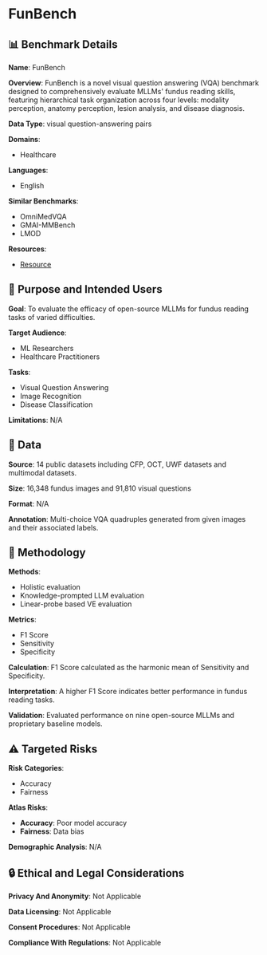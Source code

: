 # FunBench

## 📊 Benchmark Details

**Name**: FunBench

**Overview**: FunBench is a novel visual question answering (VQA) benchmark designed to comprehensively evaluate MLLMs' fundus reading skills, featuring hierarchical task organization across four levels: modality perception, anatomy perception, lesion analysis, and disease diagnosis.

**Data Type**: visual question-answering pairs

**Domains**:
- Healthcare

**Languages**:
- English

**Similar Benchmarks**:
- OmniMedVQA
- GMAI-MMBench
- LMOD

**Resources**:
- [Resource](https://huggingface.co/datasets/AIMClab-RUC/FunBench)

## 🎯 Purpose and Intended Users

**Goal**: To evaluate the efficacy of open-source MLLMs for fundus reading tasks of varied difficulties.

**Target Audience**:
- ML Researchers
- Healthcare Practitioners

**Tasks**:
- Visual Question Answering
- Image Recognition
- Disease Classification

**Limitations**: N/A

## 💾 Data

**Source**: 14 public datasets including CFP, OCT, UWF datasets and multimodal datasets.

**Size**: 16,348 fundus images and 91,810 visual questions

**Format**: N/A

**Annotation**: Multi-choice VQA quadruples generated from given images and their associated labels.

## 🔬 Methodology

**Methods**:
- Holistic evaluation
- Knowledge-prompted LLM evaluation
- Linear-probe based VE evaluation

**Metrics**:
- F1 Score
- Sensitivity
- Specificity

**Calculation**: F1 Score calculated as the harmonic mean of Sensitivity and Specificity.

**Interpretation**: A higher F1 Score indicates better performance in fundus reading tasks.

**Validation**: Evaluated performance on nine open-source MLLMs and proprietary baseline models.

## ⚠️ Targeted Risks

**Risk Categories**:
- Accuracy
- Fairness

**Atlas Risks**:
- **Accuracy**: Poor model accuracy
- **Fairness**: Data bias

**Demographic Analysis**: N/A

## 🔒 Ethical and Legal Considerations

**Privacy And Anonymity**: Not Applicable

**Data Licensing**: Not Applicable

**Consent Procedures**: Not Applicable

**Compliance With Regulations**: Not Applicable
